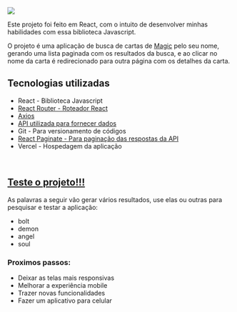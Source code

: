 <a href='https://planecards.vercel.app/'><img src='https://github.com/FelipeDH9/planecards/blob/main/src/assets/logos/planeCardsLogo.png'></a>

Este projeto foi feito em React, com o intuito de desenvolver minhas habilidades com essa biblioteca Javascript.

O projeto é uma aplicação de busca de cartas de <a href="https://magic.wizards.com/pt-BR">Magic</a> pelo seu nome, gerando uma lista paginada com os resultados da busca, e ao clicar no nome da carta é redirecionado para outra página com os detalhes da carta.

## Tecnologias utilizadas

<ul> 
  <li>React - Biblioteca Javascript</li>
  <li><a href="https://reactrouter.com/docs/en/v6/getting-started/overview" target="_blank">React Router - Roteador React</a></li>
  <li><a href="https://axios-http.com/ptbr/docs/intro" target="_blank">Axios</a></li>
  <li><a href="https://docs.magicthegathering.io/" target="_blank">API utilizada para fornecer dados</a></li>
  <li>Git - Para versionamento de códigos</li>
  <li><a href='https://www.npmjs.com/package/react-paginate' target"_blank">React Paginate - Para paginação das respostas da API</a></li>
  <li>Vercel - Hospedagem da aplicação</li>
</ul>
<br>
<h2><a href="https://planecards.vercel.app/">Teste o projeto!!!</a></h2>
<p>As palavras a seguir vão gerar vários resultados, use elas ou outras para pesquisar e testar a aplicação:</p>
<ul>
  <li>bolt</li>
  <li>demon</li>
  <li>angel</li>
  <li>soul</li>
</ul>

<!-- .. -->

### Proximos passos:

<ul>
  <li>Deixar as telas mais responsivas</li>
  <li>Melhorar a experiência mobile</li>
  <li>Trazer novas funcionalidades</li>
  <li>Fazer um aplicativo para celular</li>
</ul>
